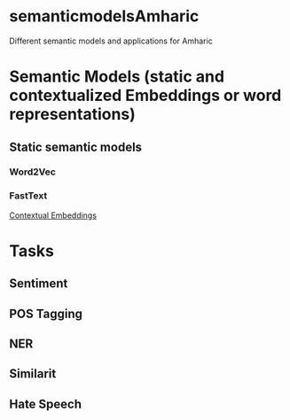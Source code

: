 # semanticmodelsAmharic
Different semantic models and applications for Amharic

# Semantic Models (static and contextualized Embeddings or word representations)
## Static semantic models
### Word2Vec
### FastText
[Contextual Embeddings](wiki/contextual)

# Tasks

## Sentiment
## POS Tagging
## NER
## Similarit 
## Hate Speech

